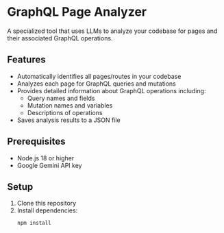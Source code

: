 # GraphQL Page Analyzer

A specialized tool that uses LLMs to analyze your codebase for pages and their associated GraphQL operations.

## Features

- Automatically identifies all pages/routes in your codebase
- Analyzes each page for GraphQL queries and mutations
- Provides detailed information about GraphQL operations including:
  - Query names and fields
  - Mutation names and variables
  - Descriptions of operations
- Saves analysis results to a JSON file

## Prerequisites

- Node.js 18 or higher
- Google Gemini API key

## Setup

1. Clone this repository
2. Install dependencies:
   ```bash
   npm install
